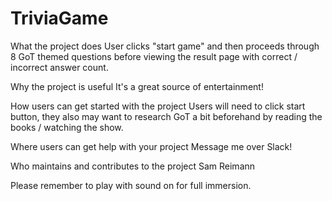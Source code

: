 # TriviaGame

What the project does
User clicks "start game" and then proceeds through 8 GoT themed questions before viewing the result page with correct / incorrect answer count.

Why the project is useful
It's a great source of entertainment!

How users can get started with the project
Users will need to click start button, they also may want to research GoT a bit beforehand by reading the books / watching the show.

Where users can get help with your project
Message me over Slack!

Who maintains and contributes to the project
Sam Reimann

Please remember to play with sound on for full immersion.